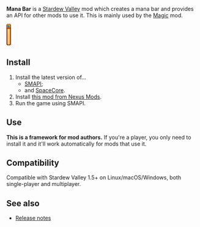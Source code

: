 ﻿**Mana Bar** is a [Stardew Valley](http://stardewvalley.net/) mod which creates a mana bar and
provides an API for other mods to use it. This is mainly used by the
[Magic](https://www.nexusmods.com/stardewvalley/mods/2007) mod.

![](screenshot.png)

## Install
1. Install the latest version of...
   * [SMAPI](https://smapi.io);
   * and [SpaceCore](https://www.nexusmods.com/stardewvalley/mods/1348).
2. Install [this mod from Nexus Mods](http://www.nexusmods.com/stardewvalley/mods/7831).
3. Run the game using SMAPI.

## Use
**This is a framework for mod authors.** If you're a player, you only need to install it and it'll
work automatically for mods that use it.

## Compatibility
Compatible with Stardew Valley 1.5+ on Linux/macOS/Windows, both single-player and multiplayer.

## See also
* [Release notes](release-notes.md)
